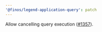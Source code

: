 ```yaml
---
'@finos/legend-application-query': patch
---
```


Allow cancelling query execution ([#1357](https://github.com/finos/legend-studio/issues/1357)).
